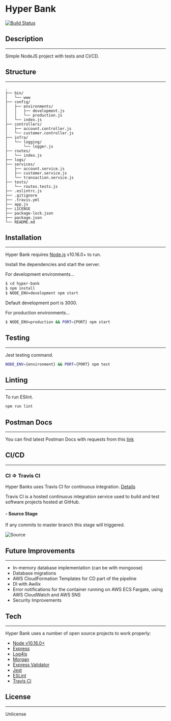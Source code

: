 # Hyper Bank
[![Build Status](https://travis-ci.org/volkancoskun/hyper-bank.svg?branch=master)](https://travis-ci.org/volkancoskun/hyper-bank)

## Description
---

Simple NodeJS project with tests and CI/CD.

## Structure
---
```
.
├── bin/
│   └── www
├── config/
│   ├── environments/
│   │   ├── development.js
│   │   └── production.js
│   └── index.js
├── controllers/
│   ├── account.controller.js
│   └── customer.controller.js
├── infra/
│   └── logging/
│       └── logger.js
├── routes/
│   └── index.js
├── logs/
├── services/
│   ├── account.service.js
│   ├── customer.service.js
│   └── transaction.service.js
├── tests/
│   └── routes.tests.js
├── .eslintrc.js
├── .gitignore
├── .travis.yml
├── app.js
├── LICENSE
├── package-lock.json
├── package.json
└── README.md
```


## Installation
---
Hyper Bank requires [Node.js](https://nodejs.org/) v10.16.0+ to run.

Install the dependencies and start the server.

For development environments...

```sh
$ cd hyper-bank
$ npm install
$ NODE_ENV=development npm start
```
Default development port is 3000.

For production environments...

```sh
$ NODE_ENV=production && PORT={PORT} npm start
```

## Testing
---
Jest testing command.

```sh
NODE_ENV={environment} && PORT={PORT} npm test
```

## Linting
---
To run ESlint.

```sh
npm run lint
```

## Postman Docs
---
You can find latest Postman Docs with requests from this [link](https://documenter.getpostman.com/view/7076189/SWT8hfPn?version=latest)


## CI/CD
---
### CI => Travis CI

Hyper Banks uses Travis CI for continuous integration. [Details](https://docs.travis-ci.com/)

Travis CI is a hosted continuous integration service used to build and test software projects hosted at GitHub.

#### - Source Stage

If any commits to master branch this stage will triggered.

![Source](https://user-images.githubusercontent.com/12251312/73137859-ad389180-406d-11ea-9b23-864f5016b46a.png)

## Future Improvements
---
- In-memory database implementation (can be with mongoose)
- Database migrations
- AWS CloudFormation Templates for CD part of the pipeline
- DI with Awilix
- Error notifications for the container running on AWS ECS Fargate, using AWS CloudWatch and AWS SNS
- Security Improvements


## Tech
---
Hyper Bank uses a number of open source projects to work properly:

- [Node v10.16.0+](http://nodejs.org/)
- [Express](https://npmjs.com/package/express)
- [Log4js](https://www.npmjs.com/package/log4js)
- [Morgan](https://www.npmjs.com/package/morgan)
- [Express Validator](https://www.npmjs.com/package/express-validator)
- [Jest](https://jestjs.io/)
- [ESLint](https://www.npmjs.com/package/eslint)
- [Travis CI](https://travis-ci.org)

## License
----

Unlicense
